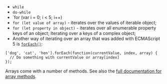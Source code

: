 * `while`
* `do-while`
* `for (var i = 0; i < 5; i++)
* `for (let value of array)` - iterates over the values of iterable object;
* `for (let property in object)` - iterates over all enumerable property keys of an object; Iterating over a keys of a complex object;
* Another way of iterating over an array that was added with ECMAScript 5 is [`forEach()`](https://developer.mozilla.org/en-US/docs/Web/JavaScript/Reference/Global_Objects/Array/forEach):
```
['dog', 'cat', 'hen'].forEach(function(currentValue, index, array) {
  // Do something with currentValue or array[index]
});
```

Arrays come with a number of methods. See also the [full documentation for array methods](https://developer.mozilla.org/en-US/docs/Web/JavaScript/Reference/Global_Objects/Array).